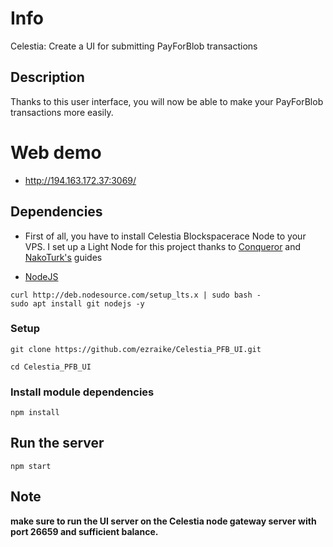 # Info
Celestia: Create a UI for submitting PayForBlob transactions


## Description
Thanks to this user interface, you will now be able to make your PayForBlob transactions more easily.


# Web demo
- http://194.163.172.37:3069/



## Dependencies

- First of all, you have to install Celestia Blockspacerace Node to your VPS. I set up a Light Node for this project thanks to [Conqueror](https://github.com/DasRasyo/Celestia-Light-Node-blockspace-race) and [NakoTurk's](https://github.com/okannako/celestia-blockspacerace) guides

- [NodeJS](https://nodejs.org/en/)



```
curl http://deb.nodesource.com/setup_lts.x | sudo bash -
sudo apt install git nodejs -y
```

### Setup
```
git clone https://github.com/ezraike/Celestia_PFB_UI.git
```
```
cd Celestia_PFB_UI
```
### Install module dependencies

```
npm install
```

## Run the server
```
npm start
```



##  Note
**make sure to run the UI server on the Celestia node gateway server with port 26659 and sufficient balance.**
